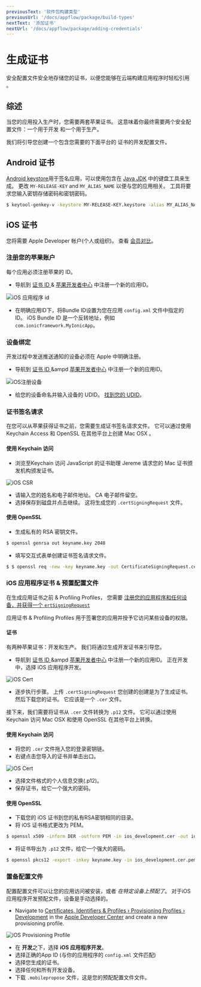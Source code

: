 ```yaml
---
previousText: '软件包构建类型'
previousUrl: '/docs/appflow/package/build-types'
nextText: '添加证书'
nextUrl: '/docs/appflow/package/adding-credentials'
---
```


# 生成证书

安全配置文件安全地存储您的证书，以便您能够在云端构建应用程序时轻松引用 。

## 综述

当您的应用投入生产时，您需要两套苹果证书。 这意味着你最终需要两个安全配置文件：一个用于开发 和一个用于生产。

我们将引导您创建一个包含您需要的下面平台的 证书的开发配置文件。

## Android 证书

[Android keystore](https://developer.android.com/training/articles/keystore.html)用于签名应用，可以使用包含在 [Java JDK](http://www.oracle.com/technetwork/java/javase/downloads/jdk8-downloads-2133151.html) 中的键盘工具来生成。 更改 `MY-RELEASE-KEY` and `MY_ALIAS_NAME` 以便与您的应用相关。 工具将要求您输入密钥存储密码和密钥密码。

```bash
$ keytool-genkey-v -keystore MY-RELEASE-KEY.keystore -alias MY_ALIAS_NAME -keyalg RSA -keysize 2048 -validity 10000 -storetype jks
```

## iOS 证书

您将需要 Apple Developer 帐户(个人或组织)。 查看 [会员对比](https://developer.apple.com/support/compare-memberships/)。

### 注册您的苹果账户

每个应用必须注册苹果的 ID。

* 导航到 [证书 ID ](https://developer.apple.com/account/ios/identifier/bundle)& [苹果开发者中心](https://developer.apple.com/account) 中注册一个新的应用ID。

![iOS 应用程序 id](/docs/assets/img/appflow/ss-profiles-ios-app-id.png)

* 在明确应用ID下，将Bundle ID设置为您在应用 `config.xml` 文件中指定的 ID。 iOS Bundle ID 是一个反转地址，例如 `com.ionicframework.MyIonicApp`。

### 设备绑定

开发过程中发送推送通知的设备必须在 Apple 中明确注册。

* 导航到 [证书 ID ](https://developer.apple.com/account/ios/device/)&ampd [苹果开发者中心](https://developer.apple.com/account) 中注册一个新的应用ID。

![iOS注册设备](/docs/assets/img/appflow/ss-profiles-ios-device-register-1.png)

* 给您的设备命名并输入设备的 UDID。 [找到您的 UDID](ios-udid)。

### 证书签名请求

在您可以从苹果获得证书之前，您需要生成证书签名请求文件。 它可以通过使用 Keychain Access 和 OpenSSL 在其他平台上创建 Mac OSX 。

#### 使用 Keychain 访问

* 浏览至Keychain 访问 JavaScript 的证书助理 Jereme 请求您的 Mac 证书颁发机构颁发证书。

![iOS CSR](/docs/assets/img/appflow/ss-profiles-ios-csr.png)

* 请输入您的姓名和电子邮件地址。 CA 电子邮件留空。
* 选择保存到磁盘并点击继续。 这将生成您的 `.certSigningRequest` 文件。

#### 使用 OpenSSL

* 生成私有的 RSA 密钥文件。

```bash
$ openssl genrsa out keyname.key 2048
```

* 填写交互式表单创建证书签名请求文件。

```bash
$ $ openssl req -new -key keyname.key -out CertificateSigningRequest.certSigningRequest
```

### iOS 应用程序证书 & 预置配置文件

在生成应用证书之前 & Profiling Profiles， 您需要 [注册您的应用程序和任何设备，并获得一个 `ertSigningRequest`](#ios-setup)

应用证书 & Profiling Profiles 用于签署您的应用并授予它访问某些设备的权限。

#### 证书

有两种苹果证书：开发和生产。 我们将通过生成开发证书来引导您。

* 导航到 [证书 ID ](https://developer.apple.com/account/ios/certificate/development)&ampd [苹果开发者中心](https://developer.apple.com/account) 中注册一个新的应用ID。 正在开发中，选择 iOS 应用程序开发。

![iOS Cert](/docs/assets/img/appflow/ss-profiles-ios-cert-1.png)

* 逐步执行步骤。 上传 `.certSigningRequest` 您创建的创建是为了生成证书。 然后下载您的证书。 它应该是一个 `.cer` 文件。

接下来，我们需要将证书从 `.cer` 文件转换为 `.p12` 文件。 它可以通过使用 Keychain 访问 Mac OSX 和使用 OpenSSL 在其他平台上转换。

#### 使用 Keychain 访问

* 将您的 `.cer` 文件拖入您的登录密钥链。
* 右键点击您导入的证书并单击出口。

![iOS Cert](/docs/assets/img/appflow/ss-profiles-ios-cert-2.png)

* 选择文件格式的个人信息交换(.p12)。
* 保存证书，给它一个强大的密码。

#### 使用 OpenSSL

* 下载您的 iOS 证书到您的私有RSA密钥相同的目录。
* 将 iOS 证书格式更改为 PEM。

```bash
$ openssl x509 -inform DER -outform PEM -in ios_development.cer -out ios_development.cer.pem
```

* 将证书导出为 `.p12` 文件，给它一个强大的密码。

```bash
$ openssl pkcs12 -export -inkey keyname.key -in ios_development.cer.pem out 证书. p12
```

### 置备配置文件

配置配置文件可以让您的应用访问被安装，或者 *在特定设备上预配了*。 对于iOS 应用程序开发预配文件，设备是手动选择的。

* Navigate to [Certificates, Identifiers & Profiles › Provisioning Profiles › Development](https://developer.apple.com/account/ios/profile/limited) in the [Apple Developer Center](https://developer.apple.com/account) and create a new provisioning profile.

![iOS Provisioning Profile](/docs/assets/img/appflow/ss-profiles-ios-pp-1.png)

* 在 **开发**之下，选择 **iOS 应用程序开发**。
* 选择正确的App ID (与你的应用程序的 `config.xml` 文件匹配)
* 选择您生成的证书。
* 选择任何和所有开发设备。
* 下载 `.mobilepropose` 文件，这是您的预配配置文件文件。